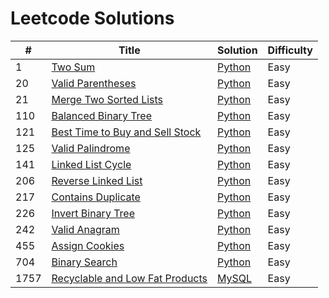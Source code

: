 # Leetcode Solutions

| #    | Title                                                                                             | Solution                                                  | Difficulty |
| ---- | ------------------------------------------------------------------------------------------------- | --------------------------------------------------------- | ---------- |
| 1    | [Two Sum](https://leetcode.com/problems/two-sum/)                                                 | [Python](./Python/1-two-sum.py)                           | Easy       |
| 20   | [Valid Parentheses](https://leetcode.com/problems/valid-parentheses/)                             | [Python](./Python/20-valid-parentheses.py)                | Easy       |
| 21   | [Merge Two Sorted Lists](https://leetcode.com/problems/merge-two-sorted-lists/)                   | [Python](./Python/21-merge-two-sorted-lists.py)           | Easy       |
| 110  | [Balanced Binary Tree](https://leetcode.com/problems/balanced-binary-tree/)                       | [Python](./Python/110-balanced-binary-tree.py)            | Easy       |
| 121  | [Best Time to Buy and Sell Stock](https://leetcode.com/problems/best-time-to-buy-and-sell-stock/) | [Python](./Python/121-best-time-to-buy-and-sell-stock.py) | Easy       |
| 125  | [Valid Palindrome](https://leetcode.com/problems/valid-palindrome/)                               | [Python](./Python/125-valid-palindrome.py)                | Easy       |
| 141  | [Linked List Cycle](https://leetcode.com/problems/linked-list-cycle/)                             | [Python](./Python/141-linked-list-cycle.py)               | Easy       |
| 206  | [Reverse Linked List](https://leetcode.com/problems/reverse-linked-list/)                         | [Python](./Python/206-reverse-linked-list.py)             | Easy       |
| 217  | [Contains Duplicate](https://leetcode.com/problems/contains-duplicate/)                           | [Python](./Python/217-contains-duplicate.py)              | Easy       |
| 226  | [Invert Binary Tree](https://leetcode.com/problems/invert-binary-tree/)                           | [Python](./Python/226-invert-binary-tree.py)              | Easy       |
| 242  | [Valid Anagram](https://leetcode.com/problems/valid-anagram/)                                     | [Python](./Python/242-valid-anagram.py)                   | Easy       |
| 455  | [Assign Cookies](https://leetcode.com/problems/assign-cookies/)                                   | [Python](./Python/455-assign-cookies.py)                  | Easy       |
| 704  | [Binary Search](https://leetcode.com/problems/binary-search/description/)                         | [Python](./Python/704-binary-search.py)                   | Easy       |
| 1757 | [Recyclable and Low Fat Products](https://leetcode.com/problems/recyclable-and-low-fat-products/) | [MySQL](./MySQL/1757-recyclable-and-low-fat-products.sql) | Easy       |
